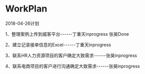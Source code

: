 # WorkPlan

2018-04-26计划

1、整理案例上传到威客平台------丁重天inprogress 张昊Done

2、建立记录接单信息的Excel------丁重天inprogress

3、联系HR人力资源项目的客户确定大致需求------张昊inprogress

4、联系电商项目的客户进行沟通确定大致需求------张昊inprogress
